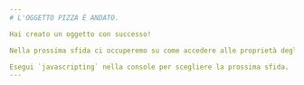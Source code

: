 ```yaml
---
# L'OGGETTO PIZZA È ANDATO.

Hai creato un oggetto con successo!

Nella prossima sfida ci occuperemo su come accedere alle proprietà degli oggetti.

Esegui `javascripting` nella console per scegliere la prossima sfida.
---
```

